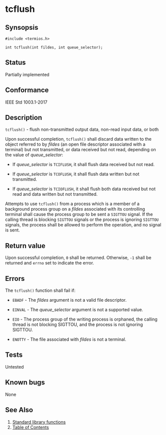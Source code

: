 # tcflush

## Synsopsis

`#include <termios.h>`

`int tcflush(int fildes, int queue_selector);`

## Status

Partially implemented

## Conformance

IEEE Std 1003.1-2017

## Description

`tcflush()` - flush non-transmitted output data, non-read input data, or both

Upon successful completion, `tcflush()` shall discard data written to the object referred to by _fildes_ (an open file
descriptor associated with a terminal) but not transmitted, or data received but not read, depending on the value of
_queue_selector_:

* If _queue_selector_ is `TCIFLUSH`, it shall flush data received but not read.

* If _queue_selector_ is `TCOFLUSH`, it shall flush data written but not transmitted.

* If _queue_selector_ is `TCIOFLUSH`, it shall flush both data received but not read and data written but not
transmitted.

Attempts to use `tcflush()` from a process which is a member of a background process group on a _fildes_ associated
with its controlling terminal shall cause the process group to be sent a `SIGTTOU` signal. If the calling thread is
blocking `SIGTTOU` signals or the process is ignoring `SIGTTOU` signals, the process shall be allowed to perform the
operation, and no signal is sent.

## Return value

Upon successful completion, `0` shall be returned. Otherwise, `-1` shall be returned and `errno` set to indicate the
error.

## Errors

The `tcflush()` function shall fail if:

* `EBADF` - The _fildes_ argument is not a valid file descriptor.

* `EINVAL` - The _queue_selector_ argument is not a supported value.

* `EIO` - The process group of the writing process is orphaned, the calling thread is not blocking SIGTTOU, and the
process is not ignoring SIGTTOU.

* `ENOTTY` - The file associated with _fildes_ is not a terminal.

## Tests

Untested

## Known bugs

None

## See Also

1. [Standard library functions](../README.md)
2. [Table of Contents](../../../README.md)
